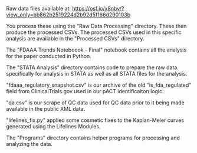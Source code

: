 Raw data files available at: https://osf.io/x8nbv/?view_only=bb862b2519224d2b92d5f166d290103b

You process these using the "Raw Data Processing" directory. These then produce the processed CSVs. The processed CSVs used in this specific analysis are available in the "Processed CSVs" directory.

The "FDAAA Trends Noteboook - Final" notebook contains all the analysis for the paper conducted in Python.

The "STATA Analysis" directory contains code to prepare the raw data specifically for analysis in STATA as well as all STATA files for the analysis.

"fdaaa_regulatory_snapshot.csv" is our archive of the old "is_fda_regulated" field from ClinicalTrials.gov used in our pACT identificaiton logic.

"qa.csv" is our scrape of QC data used for QC data prior to it being made available in the public XML data.

"lifelines_fix.py" applied some cosmetic fixes to the Kaplan-Meier curves generated using the Lifelines Modules.

The "Programs" directory contains helper programs for processing and analyzing the data.
